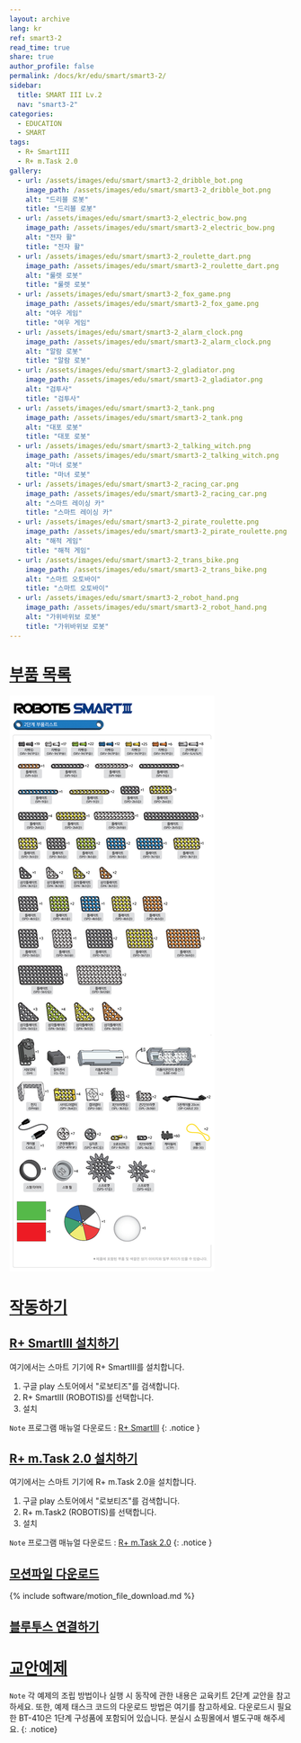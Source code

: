 ```yaml
---
layout: archive
lang: kr
ref: smart3-2
read_time: true
share: true
author_profile: false
permalink: /docs/kr/edu/smart/smart3-2/
sidebar:
  title: SMART III Lv.2
  nav: "smart3-2"
categories:
  - EDUCATION
  - SMART
tags:
  - R+ SmartIII
  - R+ m.Task 2.0
gallery:
  - url: /assets/images/edu/smart/smart3-2_dribble_bot.png
    image_path: /assets/images/edu/smart/smart3-2_dribble_bot.png
    alt: "드리블 로봇"
    title: "드리블 로봇"
  - url: /assets/images/edu/smart/smart3-2_electric_bow.png
    image_path: /assets/images/edu/smart/smart3-2_electric_bow.png
    alt: "전자 활"
    title: "전자 활"
  - url: /assets/images/edu/smart/smart3-2_roulette_dart.png
    image_path: /assets/images/edu/smart/smart3-2_roulette_dart.png
    alt: "룰렛 로봇"
    title: "룰렛 로봇"
  - url: /assets/images/edu/smart/smart3-2_fox_game.png
    image_path: /assets/images/edu/smart/smart3-2_fox_game.png
    alt: "여우 게임"
    title: "여우 게임"
  - url: /assets/images/edu/smart/smart3-2_alarm_clock.png
    image_path: /assets/images/edu/smart/smart3-2_alarm_clock.png
    alt: "알람 로봇"
    title: "알람 로봇"
  - url: /assets/images/edu/smart/smart3-2_gladiator.png
    image_path: /assets/images/edu/smart/smart3-2_gladiator.png
    alt: "검투사"
    title: "검투사"
  - url: /assets/images/edu/smart/smart3-2_tank.png
    image_path: /assets/images/edu/smart/smart3-2_tank.png
    alt: "대포 로봇"
    title: "대포 로봇"
  - url: /assets/images/edu/smart/smart3-2_talking_witch.png
    image_path: /assets/images/edu/smart/smart3-2_talking_witch.png
    alt: "마녀 로봇"
    title: "마녀 로봇"
  - url: /assets/images/edu/smart/smart3-2_racing_car.png
    image_path: /assets/images/edu/smart/smart3-2_racing_car.png
    alt: "스마트 레이싱 카"
    title: "스마트 레이싱 카"
  - url: /assets/images/edu/smart/smart3-2_pirate_roulette.png
    image_path: /assets/images/edu/smart/smart3-2_pirate_roulette.png
    alt: "해적 게임"
    title: "해적 게임"
  - url: /assets/images/edu/smart/smart3-2_trans_bike.png
    image_path: /assets/images/edu/smart/smart3-2_trans_bike.png
    alt: "스마트 오토바이"
    title: "스마트 오토바이"
  - url: /assets/images/edu/smart/smart3-2_robot_hand.png
    image_path: /assets/images/edu/smart/smart3-2_robot_hand.png
    alt: "가위바위보 로봇"
    title: "가위바위보 로봇"
---
```


# [부품 목록](#부품-목록)

![](/assets/images/edu/smart/smart3-2_part-list.jpg)


# [작동하기](#작동하기)

## [R+ SmartIII 설치하기](#r-smartiii-설치하기)

여기에서는 스마트 기기에 R+ SmartIII를 설치합니다.

1. 구글 play 스토어에서 "로보티즈"를 검색합니다.
2. R+ SmartIII (ROBOTIS)를 선택합니다.
3. 설치

`Note` 프로그램 매뉴얼 다운로드 : [R+ SmartIII]
{: .notice }

## [R+ m.Task 2.0 설치하기](#r-mtask-20-설치하기)

여기에서는 스마트 기기에 R+ m.Task 2.0을 설치합니다.
1. 구글 play 스토어에서 "로보티즈"를 검색합니다.
2. R+ m.Task2 (ROBOTIS)를 선택합니다.
3. 설치

`Note` 프로그램 매뉴얼 다운로드 : [R+ m.Task 2.0]
{: .notice }

## [모션파일 다운로드](#모션파일-다운로드)

{% include software/motion_file_download.md %}

## [블루투스 연결하기](#블루투스-연결하기)

# [교안예제](#교안예제)

`Note` 각 예제의 조립 방법이나 실행 시 동작에 관한 내용은 교육키트 2단계 교안을 참고하세요. 또한, 예제 태스크 코드의 다운로드 방법은 여기를 참고하세요. 다운로드시 필요한 BT-410은 1단계 구성품에 포함되어 있습니다. 분실시 쇼핑몰에서 별도구매 해주세요.
{: .notice}


[R+ SmartIII]: #
[R+ m.Task 2.0]: #

